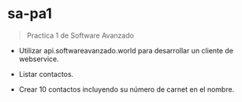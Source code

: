 # sa-pa1
> Practica 1 de Software Avanzado
- Utilizar api.softwareavanzado.world para desarrollar un cliente de webservice.

- Listar contactos.

- Crear 10 contactos incluyendo su número de carnet en el nombre.
